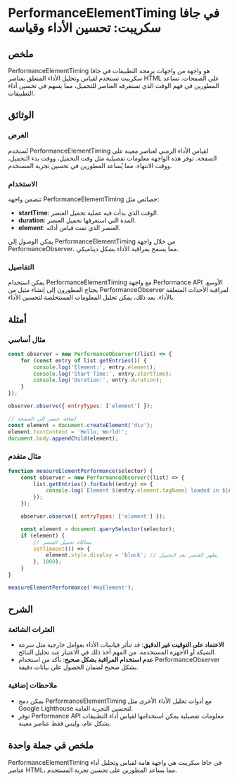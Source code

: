 <!--
Meta Description: # PerformanceElementTiming في جافا سكريبت: تحسين الأداء وقياسه ## ملخص PerformanceElementTiming هو واجهة من واجهات برمجة التطبيقات في جافا سكريبت تستخ...
Meta Keywords: element, performanceelementtiming, الأداء, entry, واجهة
-->

# PerformanceElementTiming في جافا سكريبت: تحسين الأداء وقياسه

## ملخص
PerformanceElementTiming هو واجهة من واجهات برمجة التطبيقات في جافا سكريبت تستخدم لقياس وتحليل الأداء المتعلق بعناصر HTML على الصفحات. تساعد المطورين في فهم الوقت الذي تستغرقه العناصر للتحميل، مما يسهم في تحسين أداء التطبيقات.

## الوثائق
### الغرض
تُستخدم PerformanceElementTiming لقياس الأداء الزمني لعناصر معينة على الصفحة. توفر هذه الواجهة معلومات تفصيلية مثل وقت التحميل، ووقت بدء التحميل، ووقت الانتهاء، مما يُساعد المطورين في تحسين تجربة المستخدم.

### الاستخدام
تتضمن واجهة PerformanceElementTiming خصائص مثل:

- **startTime**: الوقت الذي بدأت فيه عملية تحميل العنصر.
- **duration**: المدة التي استغرقها تحميل العنصر.
- **element**: العنصر الذي تمت قياس أدائه.

يمكن الوصول إلى PerformanceElementTiming من خلال واجهة PerformanceObserver، مما يسمح بمراقبة الأداء بشكل ديناميكي.

### التفاصيل
يمكن استخدام PerformanceElementTiming مع واجهة Performance API الأوسع. يحتاج المطورون إلى إنشاء مثيل من PerformanceObserver لمراقبة الأحداث المتعلقة بالأداء. بعد ذلك، يمكن تحليل المعلومات المستخلصة لتحسين الأداء.

## أمثلة
### مثال أساسي
```javascript
const observer = new PerformanceObserver((list) => {
    for (const entry of list.getEntries()) {
        console.log('Element:', entry.element);
        console.log('Start Time:', entry.startTime);
        console.log('Duration:', entry.duration);
    }
});

observer.observe({ entryTypes: ['element'] });

// إضافة عنصر إلى الصفحة
const element = document.createElement('div');
element.textContent = 'Hello, World!';
document.body.appendChild(element);
```

### مثال متقدم
```javascript
function measureElementPerformance(selector) {
    const observer = new PerformanceObserver((list) => {
        list.getEntries().forEach((entry) => {
            console.log(`Element ${entry.element.tagName} loaded in ${entry.duration} ms`);
        });
    });

    observer.observe({ entryTypes: ['element'] });

    const element = document.querySelector(selector);
    if (element) {
        // محاكاة تحميل العنصر
        setTimeout(() => {
            element.style.display = 'block'; // يظهر العنصر بعد التحميل
        }, 1000);
    }
}

measureElementPerformance('#myElement');
```

## الشرح
### العثرات الشائعة
- **الاعتماد على التوقيت غير الدقيق**: قد تتأثر قياسات الأداء بعوامل خارجية مثل سرعة الشبكة أو الأجهزة المستخدمة. من المهم أخذ ذلك في الاعتبار عند تحليل النتائج.
- **عدم استخدام المراقبة بشكل صحيح**: تأكد من استخدام PerformanceObserver بشكل صحيح لضمان الحصول على بيانات دقيقة.

### ملاحظات إضافية
- يمكن دمج PerformanceElementTiming مع أدوات تحليل الأداء الأخرى مثل Google Lighthouse لتحسين التجربة العامة.
- توفر Performance API معلومات تفصيلية يمكن استخدامها لقياس أداء التطبيقات بشكل عام، وليس فقط عناصر معينة.

## ملخص في جملة واحدة
PerformanceElementTiming في جافا سكريبت هي واجهة هامة لقياس وتحليل أداء عناصر HTML، مما يساعد المطورين على تحسين تجربة المستخدم.